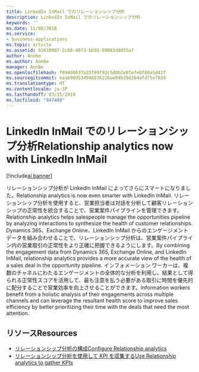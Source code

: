 ```yaml
---
title: LinkedIn InMail でのリレーションシップ分析
description: LinkedIn InMail でのリレーションシップ分析
keywords: ''
ms.date: 11/08/2018
ms.service:
- business-applications
ms.topic: article
ms.assetid: 91610987-2c68-46f3-bb92-09083d8055a7
author: Annbe
ms.author: Annbe
manager: AnnBe
ms.openlocfilehash: f09dd0637a25f09f92c5dbb2e8fefe0f80a5d41f
ms.sourcegitcommit: eaab909534946036226ae04b39d3b4afd75e7929
ms.translationtype: HT
ms.contentlocale: ja-JP
ms.lasthandoff: 03/15/2019
ms.locfileid: "847488"
---
```

# <a name="relationship-analytics-now-with-linkedin-inmail"></a><span data-ttu-id="3dfed-103">LinkedIn InMail でのリレーションシップ分析</span><span class="sxs-lookup"><span data-stu-id="3dfed-103">Relationship analytics now with LinkedIn InMail</span></span>

[!include[ai banner](../includes/ai.md)] 

<span data-ttu-id="3dfed-104">リレーションシップ分析が LinkedIn InMail によってさらにスマートになりました。</span><span class="sxs-lookup"><span data-stu-id="3dfed-104">Relationship analytics is now even smarter with LinkedIn InMail.</span></span> <span data-ttu-id="3dfed-105">リレーションシップ分析を使用すると、営業担当者は対話を分析して顧客リレーションシップの正常性を統合することで、営業案件パイプラインを管理できます。</span><span class="sxs-lookup"><span data-stu-id="3dfed-105">Relationship analytics helps salespeople manage the opportunities pipeline by analyzing interactions to synthesize the health of customer relationships.</span></span>  <span data-ttu-id="3dfed-106">Dynamics 365、Exchange Online、LinkedIn InMail からのエンゲージメント データを組み合わせることで、リレーションシップ分析は、営業案件パイプライン内の営業取引の正常性をより正確に把握できるようにします。</span><span class="sxs-lookup"><span data-stu-id="3dfed-106">By combining the engagement data from Dynamics 365, Exchange Online, and LinkedIn InMail, relationship analytics provides a more accurate view of the health of a sales deal in the opportunity pipeline.</span></span> <span data-ttu-id="3dfed-107">インフォメーション ワーカーは、複数のチャネルにわたるエンゲージメントの全体的な分析を利用し、結果として得られる正常性スコアを活用して、最も注意を払う必要がある取引に時間を優先的に配分することで営業効率を向上させることができます。</span><span class="sxs-lookup"><span data-stu-id="3dfed-107">Information workers benefit from a holistic analysis of their engagements across multiple channels and can leverage the resultant health score to improve sales efficiency by better prioritizing their time with the deals that need the most attention.</span></span>

## <a name="resources"></a><span data-ttu-id="3dfed-108">リソース</span><span class="sxs-lookup"><span data-stu-id="3dfed-108">Resources</span></span>

- [<span data-ttu-id="3dfed-109">リレーションシップ分析の構成</span><span class="sxs-lookup"><span data-stu-id="3dfed-109">Configure Relationship analytics</span></span>](https://docs.microsoft.com/dynamics365/ai/sales/configure-enable-dynamics-365-ai-sales#configure-relationship-analytics)
- [<span data-ttu-id="3dfed-110">リレーションシップ分析を使用して KPI を収集する</span><span class="sxs-lookup"><span data-stu-id="3dfed-110">Use Relationship analytics to gather KPIs</span></span>](https://docs.microsoft.com/dynamics365/ai/sales/relationship-analytics)
